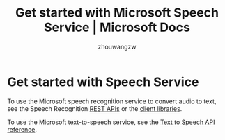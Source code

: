 ﻿---
title: Get started with Microsoft Speech Service | Microsoft Docs
description: Use Microsoft Speech Service.
services: cognitive-services
author: zhouwangzw
manager: wolfma

ms.service: cognitive-services
ms.technology: speech
ms.topic: article
ms.date: 09/15/2017
ms.author: zhouwang
---
# Get started with Speech Service

To use the Microsoft speech recognition service to convert audio to text, see the Speech Recognition [REST APIs](GetStartedREST.md) or the [client libraries](GetStartedClientLibraries.md).

To use the Microsoft text-to-speech service, see the [Text to Speech API reference](../api-reference-rest/bingvoiceoutput.md).